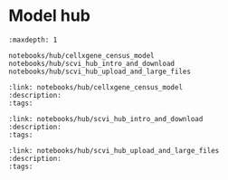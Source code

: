 # Model hub

```{toctree}
:maxdepth: 1

notebooks/hub/cellxgene_census_model
notebooks/hub/scvi_hub_intro_and_download
notebooks/hub/scvi_hub_upload_and_large_files
```

```{tutorialcard}
:link: notebooks/hub/cellxgene_census_model
:description:
:tags:
```

```{tutorialcard}
:link: notebooks/hub/scvi_hub_intro_and_download
:description:
:tags:
```

```{tutorialcard}
:link: notebooks/hub/scvi_hub_upload_and_large_files
:description:
:tags:
```
